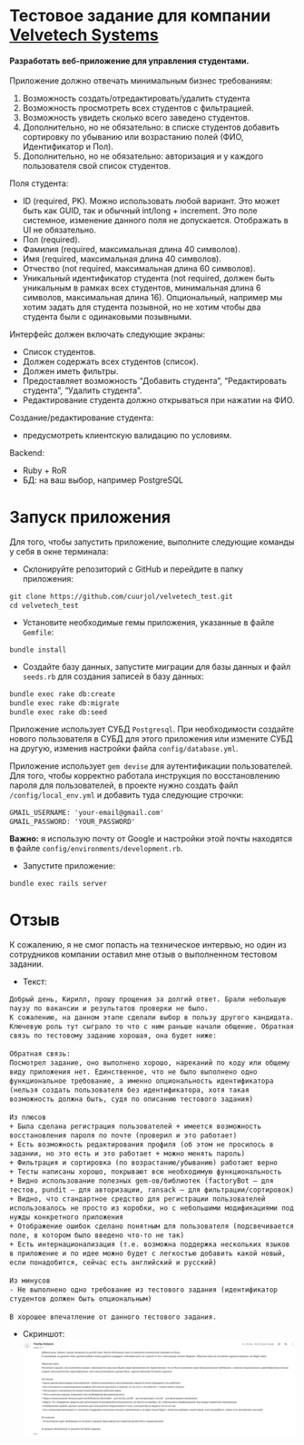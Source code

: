 # Тестовое задание для компании [Velvetech Systems](https://www.velvetech.com/)

#### Разработать веб-приложение для управления студентами.

Приложение должно отвечать минимальным бизнес требованиям:
1. Возможность создать/отредактировать/удалить студента
2. Возможность просмотреть всех студентов с фильтрацией.
3. Возможность увидеть сколько всего заведено студентов.
4. Дополнительно, но не обязательно: в списке студентов добавить сортировку по убыванию или возрастанию
   полей (ФИО, Идентификатор и Пол).
5. Дополнительно, но не обязательно: авторизация и у каждого пользователя свой список студентов.

Поля студента:
* ID (required, PK). Можно использовать любой вариант. Это может быть как GUID, так и обычный
  int/long + increment. Это поле системное, изменение данного поля не допускается. Отображать в UI
  не обязательно.
* Пол (required).
* Фамилия (required, максимальная длина 40 символов).
* Имя (required, максимальная длина 40 символов).
* Отчество (not required, максимальная длина 60 символов).
* Уникальный идентификатор студента (not required, должен быть уникальным в рамках всех студентов,
  минимальная длина 6 символов, максимальная длина 16). Опциональный, например мы хотим задать для
  студента позывной, но не хотим чтобы два студента были с одинаковыми позывными.

Интерфейс должен включать следующие экраны:
* Список студентов.
* Должен содержать всех студентов (список).
* Должен иметь фильтры.
* Предоставляет возможность “Добавить студента”, “Редактировать студента”, “Удалить студента”.
* Редактирование студента должно открываться при нажатии на ФИО.

Создание/редактирование студента:
* предусмотреть клиентскую валидацию по условиям.

Backend:
* Ruby + RoR
* БД: на ваш выбор, например PostgreSQL

# Запуск приложения

Для того, чтобы запустить приложение, выполните следующие команды у себя в окне терминала:

* Склонируйте репозиторий с GitHub и перейдите в папку приложения:
 ```
 git clone https://github.com/cuurjol/velvetech_test.git
 cd velvetech_test
 ```

* Установите необходимые гемы приложения, указанные в файле `Gemfile`:
 ```
 bundle install
 ```

* Создайте базу данных, запустите миграции для базы данных и файл `seeds.rb` для создания записей в базу данных:
 ```
 bundle exec rake db:create
 bundle exec rake db:migrate
 bundle exec rake db:seed
 ```
Приложение использует СУБД `Postgresql`. При необходимости создайте нового пользователя в СУБД для этого приложения
или измените СУБД на другую, изменив настройки файла `config/database.yml`.

Приложение использует `gem devise` для аутентификации пользователей. Для того, чтобы корректно работала
инструкция по восстановлению пароля для пользователей, в проекте нужно создать файл 
`/config/local_env.yml` и добавить туда следующие строчки:

```
GMAIL_USERNAME: 'your-email@gmail.com'
GMAIL_PASSWORD: 'YOUR_PASSWORD'
```

**Важно:** я использую почту от Google и настройки этой почты находятся в файле 
`config/environments/development.rb`.

* Запустите приложение:
 ```
 bundle exec rails server
 ```

# Отзыв

К сожалению, я не смог попасть на техническое интервью, но один из сотрудников компании оставил мне 
отзыв о выполненном тестовом задании.

* Текст:
```
Добрый день, Кирилл, прошу прощения за долгий ответ. Брали небольшую паузу по вакансии и результатов проверки не было.
К сожалению, на данном этапе сделали выбор в пользу другого кандидата. Ключевую роль тут сыграло то что с ним раньше начали общение. Обратная связь по тестовому заданию хорошая, она будет ниже:

Обратная связь:
Посмотрел задание, оно выполнено хорошо, нареканий по коду или общему виду приложения нет. Единственное, что не было выполнено одно функциональное требование, а именно опциональность идентификатора (нельзя создать пользователя без идентификатора, хотя такая возможность должна быть, судя по описанию тестового задания)

Из плюсов
+ Была сделана регистрация пользователей + имеется возможность восстановления пароля по почте (проверил и это работает)
+ Есть возможность редактирования профиля (об этом не просилось в задании, но это есть и это работает + можно менять пароль)
+ Фильтрация и сортировка (по возрастанию/убыванию) работают верно
+ Тесты написаны хорошо, покрывают всю необходимую функциональность
+ Видно использование полезных gem-ов/библиотек (factoryBot – для тестов, pundit – для авторизации, ransack – для фильтрации/сортировок)
+ Видно, что стандартное средство для регистрации пользователей использовалось не просто из коробки, но с небольшими модификациями под нужды конкретного приложения
+ Отображение ошибок сделано понятным для пользователя (подсвечивается поле, в котором было введено что-то не так)
+ Есть интернационализация (т.е. возможна поддержка нескольких языков в приложение и по идее можно будет с легкостью добавить какой новый, если понадобится, сейчас есть английский и русский)

Из минусов
- Не выполнено одно требование из тестового задания (идентификатор студентов должен быть опциональным)

В хорошее впечатление от данного тестового задания.
```

* Скриншот:
![Review](velvetech_test_review.png)